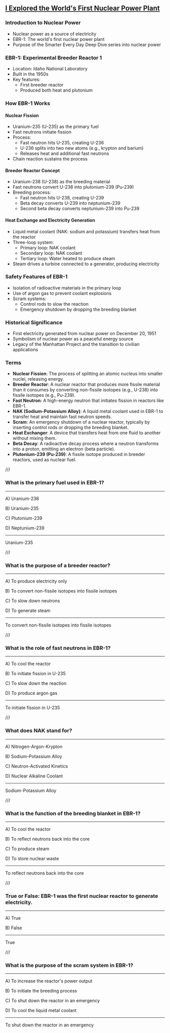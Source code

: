 ## [I Explored the World's First Nuclear Power Plant](https://www.youtube.com/watch?v=JVROsxtjoCw)

### Introduction to Nuclear Power
- Nuclear power as a source of electricity
- EBR-1: The world's first nuclear power plant
- Purpose of the Smarter Every Day Deep Dive series into nuclear power

### EBR-1: Experimental Breeder Reactor 1
- Location: Idaho National Laboratory
- Built in the 1950s
- Key features:
  - First breeder reactor
  - Produced both heat and plutonium

### How EBR-1 Works
#### Nuclear Fission
- Uranium-235 (U-235) as the primary fuel
- Fast neutrons initiate fission
- Process:
  - Fast neutron hits U-235, creating U-236
  - U-236 splits into two new atoms (e.g., krypton and barium)
  - Releases heat and additional fast neutrons
- Chain reaction sustains the process

#### Breeder Reactor Concept
- Uranium-238 (U-238) as the breeding material
- Fast neutrons convert U-238 into plutonium-239 (Pu-239)
- Breeding process:
  - Fast neutron hits U-238, creating U-239
  - Beta decay converts U-239 into neptunium-239
  - Second beta decay converts neptunium-239 into Pu-239

#### Heat Exchange and Electricity Generation
- Liquid metal coolant (NAK: sodium and potassium) transfers heat from the reactor
- Three-loop system:
  - Primary loop: NAK coolant
  - Secondary loop: NAK coolant
  - Tertiary loop: Water heated to produce steam
- Steam drives a turbine connected to a generator, producing electricity

### Safety Features of EBR-1
- Isolation of radioactive materials in the primary loop
- Use of argon gas to prevent coolant explosions
- Scram systems:
  - Control rods to slow the reaction
  - Emergency shutdown by dropping the breeding blanket

### Historical Significance
- First electricity generated from nuclear power on December 20, 1951
- Symbolism of nuclear power as a peaceful energy source
- Legacy of the Manhattan Project and the transition to civilian applications

### Terms
- **Nuclear Fission**: The process of splitting an atomic nucleus into smaller nuclei, releasing energy.
- **Breeder Reactor**: A nuclear reactor that produces more fissile material than it consumes by converting non-fissile isotopes (e.g., U-238) into fissile isotopes (e.g., Pu-239).
- **Fast Neutron**: A high-energy neutron that initiates fission in reactors like EBR-1.
- **NAK (Sodium-Potassium Alloy)**: A liquid metal coolant used in EBR-1 to transfer heat and maintain fast neutron speeds.
- **Scram**: An emergency shutdown of a nuclear reactor, typically by inserting control rods or dropping the breeding blanket.
- **Heat Exchanger**: A device that transfers heat from one fluid to another without mixing them.
- **Beta Decay**: A radioactive decay process where a neutron transforms into a proton, emitting an electron (beta particle).
- **Plutonium-239 (Pu-239)**: A fissile isotope produced in breeder reactors, used as nuclear fuel.

///

### What is the primary fuel used in EBR-1?

---

A) Uranium-238  

B) Uranium-235  

C) Plutonium-239  

D) Neptunium-239  

---

Uranium-235

///

### What is the purpose of a breeder reactor?  

---

A) To produce electricity only  

B) To convert non-fissile isotopes into fissile isotopes  

C) To slow down neutrons  

D) To generate steam  

---

To convert non-fissile isotopes into fissile isotopes

///

### What is the role of fast neutrons in EBR-1?  

---

A) To cool the reactor  

B) To initiate fission in U-235  

C) To slow down the reaction  

D) To produce argon gas  

---

To initiate fission in U-235

///

### What does NAK stand for?  

---

A) Nitrogen-Argon-Krypton  

B) Sodium-Potassium Alloy  

C) Neutron-Activated Kinetics  

D) Nuclear Alkaline Coolant  

---

Sodium-Potassium Alloy

///

### What is the function of the breeding blanket in EBR-1?  

---

A) To cool the reactor  

B) To reflect neutrons back into the core  

C) To produce steam  

D) To store nuclear waste  

---

To reflect neutrons back into the core

///

### True or False: EBR-1 was the first nuclear reactor to generate electricity.  

---

A) True  

B) False  

---

True

///

### What is the purpose of the scram system in EBR-1?  

---

A) To increase the reactor's power output  

B) To initiate the breeding process  

C) To shut down the reactor in an emergency  

D) To cool the liquid metal coolant  

---

To shut down the reactor in an emergency

